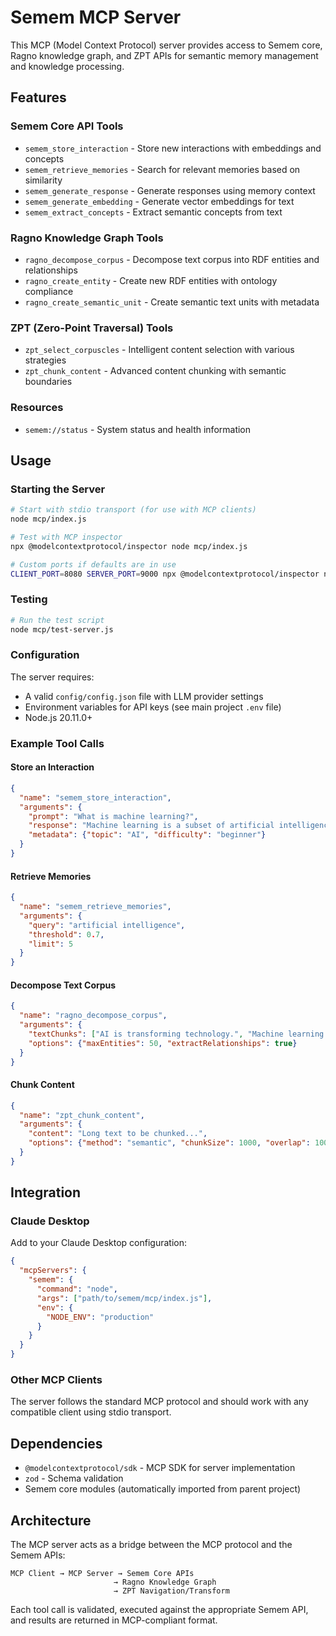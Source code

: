 # Semem MCP Server

This MCP (Model Context Protocol) server provides access to Semem core, Ragno knowledge graph, and ZPT APIs for semantic memory management and knowledge processing.

## Features

### Semem Core API Tools
- `semem_store_interaction` - Store new interactions with embeddings and concepts
- `semem_retrieve_memories` - Search for relevant memories based on similarity
- `semem_generate_response` - Generate responses using memory context
- `semem_generate_embedding` - Generate vector embeddings for text
- `semem_extract_concepts` - Extract semantic concepts from text

### Ragno Knowledge Graph Tools
- `ragno_decompose_corpus` - Decompose text corpus into RDF entities and relationships
- `ragno_create_entity` - Create new RDF entities with ontology compliance
- `ragno_create_semantic_unit` - Create semantic text units with metadata

### ZPT (Zero-Point Traversal) Tools  
- `zpt_select_corpuscles` - Intelligent content selection with various strategies
- `zpt_chunk_content` - Advanced content chunking with semantic boundaries

### Resources
- `semem://status` - System status and health information

## Usage

### Starting the Server

```bash
# Start with stdio transport (for use with MCP clients)
node mcp/index.js

# Test with MCP inspector
npx @modelcontextprotocol/inspector node mcp/index.js

# Custom ports if defaults are in use
CLIENT_PORT=8080 SERVER_PORT=9000 npx @modelcontextprotocol/inspector node mcp/index.js
```

### Testing

```bash
# Run the test script
node mcp/test-server.js
```

### Configuration

The server requires:
- A valid `config/config.json` file with LLM provider settings
- Environment variables for API keys (see main project `.env` file)
- Node.js 20.11.0+

### Example Tool Calls

#### Store an Interaction
```json
{
  "name": "semem_store_interaction",
  "arguments": {
    "prompt": "What is machine learning?",
    "response": "Machine learning is a subset of artificial intelligence...",
    "metadata": {"topic": "AI", "difficulty": "beginner"}
  }
}
```

#### Retrieve Memories
```json
{
  "name": "semem_retrieve_memories", 
  "arguments": {
    "query": "artificial intelligence",
    "threshold": 0.7,
    "limit": 5
  }
}
```

#### Decompose Text Corpus
```json
{
  "name": "ragno_decompose_corpus",
  "arguments": {
    "textChunks": ["AI is transforming technology.", "Machine learning enables pattern recognition."],
    "options": {"maxEntities": 50, "extractRelationships": true}
  }
}
```

#### Chunk Content
```json
{
  "name": "zpt_chunk_content",
  "arguments": {
    "content": "Long text to be chunked...",
    "options": {"method": "semantic", "chunkSize": 1000, "overlap": 100}
  }
}
```

## Integration

### Claude Desktop
Add to your Claude Desktop configuration:

```json
{
  "mcpServers": {
    "semem": {
      "command": "node",
      "args": ["path/to/semem/mcp/index.js"],
      "env": {
        "NODE_ENV": "production"
      }
    }
  }
}
```

### Other MCP Clients
The server follows the standard MCP protocol and should work with any compatible client using stdio transport.

## Dependencies

- `@modelcontextprotocol/sdk` - MCP SDK for server implementation
- `zod` - Schema validation
- Semem core modules (automatically imported from parent project)

## Architecture

The MCP server acts as a bridge between the MCP protocol and the Semem APIs:

```
MCP Client → MCP Server → Semem Core APIs
                       → Ragno Knowledge Graph  
                       → ZPT Navigation/Transform
```

Each tool call is validated, executed against the appropriate Semem API, and results are returned in MCP-compliant format.